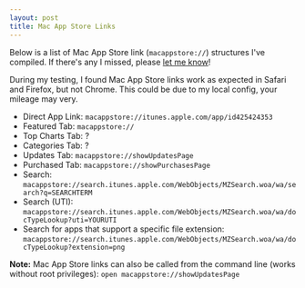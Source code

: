 ```yaml
---
layout: post
title: Mac App Store Links
---
```


Below is a list of Mac App Store link (`macappstore://`) structures I've compiled. If there's any I missed, please [let me know](/contact/)!

During my testing, I found Mac App Store links work as expected in Safari and Firefox, but not Chrome. This could be due to my local config, your mileage may very.

- Direct App Link: `macappstore://itunes.apple.com/app/id425424353`
- Featured Tab: `macappstore://`
- Top Charts Tab: ?
- Categories Tab: ?
- Updates Tab: `macappstore://showUpdatesPage`
- Purchased Tab: `macappstore://showPurchasesPage`
- Search: `macappstore://search.itunes.apple.com/WebObjects/MZSearch.woa/wa/search?q=SEARCHTERM`
- Search (UTI): `macappstore://search.itunes.apple.com/WebObjects/MZSearch.woa/wa/docTypeLookup?uti=YOURUTI`
- Search for apps that support a specific file extension: `macappstore://search.itunes.apple.com/WebObjects/MZSearch.woa/wa/docTypeLookup?extension=png`

**Note:** Mac App Store links can also be called from the command line (works without root privileges): `open macappstore://showUpdatesPage`
